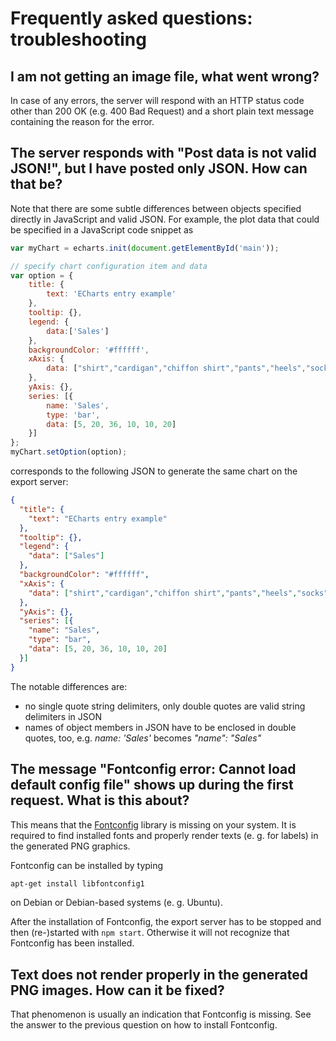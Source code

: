 # Frequently asked questions: troubleshooting

## I am not getting an image file, what went wrong?

In case of any errors, the server will respond with an HTTP status code other
than 200 OK (e.g. 400 Bad Request) and a short plain text message containing the
reason for the error.

## The server responds with "Post data is not valid JSON!", but I have posted only JSON. How can that be?

Note that there are some subtle differences between objects specified directly
in JavaScript and valid JSON. For example, the plot data that could be specified
in a JavaScript code snippet as

```js
var myChart = echarts.init(document.getElementById('main'));

// specify chart configuration item and data
var option = {
    title: {
        text: 'ECharts entry example'
    },
    tooltip: {},
    legend: {
        data:['Sales']
    },
    backgroundColor: '#ffffff',
    xAxis: {
        data: ["shirt","cardigan","chiffon shirt","pants","heels","socks"]
    },
    yAxis: {},
    series: [{
        name: 'Sales',
        type: 'bar',
        data: [5, 20, 36, 10, 10, 20]
    }]
};
myChart.setOption(option);
```

corresponds to the following JSON to generate the same chart on the export
server:

```json
{
  "title": {
    "text": "ECharts entry example"
  },
  "tooltip": {},
  "legend": {
    "data": ["Sales"]
  },
  "backgroundColor": "#ffffff",
  "xAxis": {
    "data": ["shirt","cardigan","chiffon shirt","pants","heels","socks"]
  },
  "yAxis": {},
  "series": [{
    "name": "Sales",
    "type": "bar",
    "data": [5, 20, 36, 10, 10, 20]
  }]
}
```

The notable differences are:

* no single quote string delimiters, only double quotes are valid string
  delimiters in JSON
* names of object members in JSON have to be enclosed in double quotes, too,
  e.g. _name: 'Sales'_ becomes _"name": "Sales"_

## The message "Fontconfig error: Cannot load default config file" shows up during the first request. What is this about?

This means that the [Fontconfig](https://en.wikipedia.org/wiki/Fontconfig)
library is missing on your system. It is required to find installed fonts and
properly render texts (e. g. for labels) in the generated PNG graphics.

Fontconfig can be installed by typing

```bash
apt-get install libfontconfig1
```

on Debian or Debian-based systems (e. g. Ubuntu).

After the installation of Fontconfig, the export server has to be stopped and
then (re-)started with `npm start`. Otherwise it will not recognize that
Fontconfig has been installed.

## Text does not render properly in the generated PNG images. How can it be fixed?

That phenomenon is usually an indication that Fontconfig is missing.
See the answer to the previous question on how to install Fontconfig.
